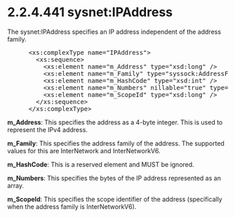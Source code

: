 <html dir="LTR" xmlns:mshelp="http://msdn.microsoft.com/mshelp" xmlns:ddue="http://ddue.schemas.microsoft.com/authoring/2003/5" xmlns:xlink="http://www.w3.org/1999/xlink" xmlns:tool="http://www.microsoft.com/tooltip">
 <body>
 <div id="header">
 <h1 class="heading">2.2.4.441 sysnet:IPAddress</h1>
 </div>
 <div id="mainSection">
 <div id="mainBody">
 <div id="allHistory" class="saveHistory"></div>
 <div id="sectionSection0" class="section" name="collapseableSection">
 

<p>The sysnet:IPAddress specifies an IP address independent of
the address family.</p>

<dl>
<dd>
<div><pre> &lt;xs:complexType name=&quot;IPAddress&quot;&gt;
   &lt;xs:sequence&gt;
     &lt;xs:element name=&quot;m_Address&quot; type=&quot;xsd:long&quot; /&gt;
     &lt;xs:element name=&quot;m_Family&quot; type=&quot;syssock:AddressFamily&quot; /&gt;
     &lt;xs:element name=&quot;m_HashCode&quot; type=&quot;xsd:int&quot; /&gt;
     &lt;xs:element name=&quot;m_Numbers&quot; nillable=&quot;true&quot; type=&quot;serarr:ArrayOfunsignedShort&quot; /&gt;
     &lt;xs:element name=&quot;m_ScopeId&quot; type=&quot;xsd:long&quot; /&gt;
   &lt;/xs:sequence&gt;
 &lt;/xs:complexType&gt;
</pre></div>
</dd></dl>

<p><b>m_Address</b>: This specifies the address as a
4-byte integer. This is used to represent the IPv4 address.</p>

<p><b>m_Family</b>: This specifies the address family of
the address. The supported values for this are InterNetwork and InterNetworkV6.</p>

<p><b>m_HashCode</b>: This is a reserved element and
MUST be ignored.</p>

<p><b>m_Numbers</b>: This specifies the bytes of the IP
address represented as an array.</p>

<p><b>m_ScopeId</b>: This specifies the scope identifier
of the address (specifically when the address family is InterNetworkV6).</p>


 </div>
 </div>
 </div>
 </body>
</html>